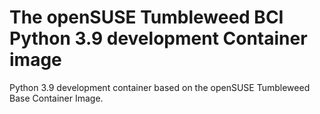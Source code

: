 # The openSUSE Tumbleweed BCI Python 3.9 development Container image

Python 3.9 development container based on the openSUSE Tumbleweed Base Container Image.
